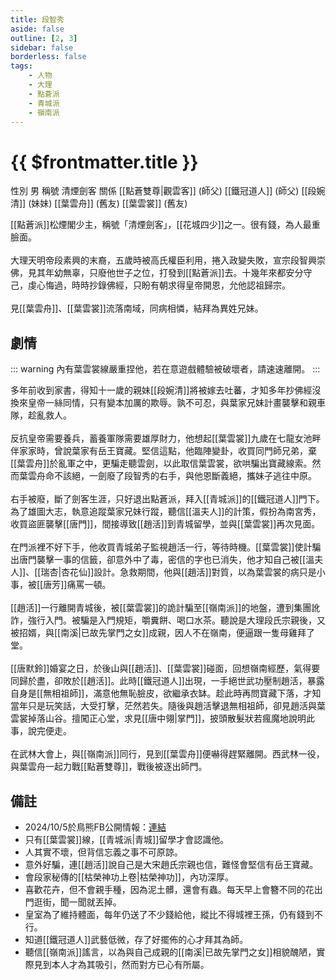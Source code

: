 ```yaml
---
title: 段智秀
aside: false
outline: [2, 3]
sidebar: false
borderless: false
tags:
    - 人物
    - 大理
    - 點蒼派
    - 青城派
    - 嶺南派
---
```


# {{ $frontmatter.title }}

<ChTabs position="bottom">
	<ChTab title="段智秀">
		<Ch src='/images/characters/special833/normal.webp' position='right'/>
		<ChName nameZh='段智秀' nameEn='Duan Zhixiu' position='right' />
		<ChTable>
			<ChTr>
				<ChTd isTitle=true>
					性別
				</ChTd>
				<ChTd>
					男
				</ChTd>
			</ChTr>
			<ChTr>
				<ChTd isTitle=true>
					稱號
				</ChTd>
				<ChTd>
					清煙劍客
				</ChTd>
			</ChTr>
			<ChTr>
				<ChTd isTitle=true position='center'>
					關係
				</ChTd>
			</ChTr>
			<ChTr>
				<ChTd position='center'>
					[[點蒼雙尊|觀雲客]] (師父)
				</ChTd>
			</ChTr>
			<ChTr>
				<ChTd position='center'>
					[[鐵冠道人]] (師父)
				</ChTd>
			</ChTr>
			<ChTr>
				<ChTd position='center'>
					[[段婉清]] (妹妹)
				</ChTd>
			</ChTr>
			<ChTr>
				<ChTd position='center'>
					[[葉雲舟]] (舊友)
				</ChTd>
			</ChTr>
			<ChTr>
				<ChTd position='center'>
					[[葉雲裳]] (舊友)
				</ChTd>
			</ChTr>
		</ChTable>
	</ChTab>
</ChTabs>
<br>

[[點蒼派]]松煙閣少主，稱號「清煙劍客」，[[花城四少]]之一。很有錢，為人最重臉面。
<br><br>
大理天明帝段素興的末裔，五歲時被高氏權臣利用，捲入政變失敗，宣宗段智興崇佛，見其年幼無辜，只廢他世子之位，打發到[[點蒼派]]去。十幾年來都安分守己，虔心悔過，時時抄錄佛經，只盼有朝求得皇帝開恩，允他認祖歸宗。
<br><br>
見[[葉雲舟]]、[[葉雲裳]]流落南域，同病相憐，結拜為異姓兄妹。

## 劇情

::: warning
內有葉雲裳線嚴重捏他，若在意遊戲體驗被破壞者，請速速離開。
:::

多年前收到家書，得知十一歲的親妹[[段婉清]]將被嫁去吐蕃，才知多年抄佛經沒換來皇帝一絲同情，只有變本加厲的欺辱。孰不可忍，與葉家兄妹計畫襲擊和親車隊，趁亂救人。
<br><br>
反抗皇帝需要養兵，蓄養軍隊需要雄厚財力，他想起[[葉雲裳]]九歲在七龍女池畔伴家家時，曾說葉家有岳王寶藏。堅信這點，他臨陣變卦，收買同門師兄弟，棄[[葉雲舟]]於亂軍之中，更騙走聽雲劍，以此取信葉雲裳，欲哄騙出寶藏線索。然而葉雲舟命不該絕，一劍廢了段智秀的右手，與他恩斷義絕，攜妹子逃往中原。
<br><br>
右手被廢，斷了劍客生涯，只好退出點蒼派，拜入[[青城派]]的[[鐵冠道人]]門下。為了雄圖大志，執意追蹤葉家兄妹行蹤，聽信[[溫夫人]]的計策，假扮為南宮秀，收買盜匪襲擊[[唐門]]，間接導致[[趙活]]到青城留學，並與[[葉雲裳]]再次見面。
<br><br>
在門派裡不好下手，他收買青城弟子監視趙活一行，等待時機。[[葉雲裳]]使計騙出唐門襲擊一事的信籤，卻意外中了毒，密信的字也已消失，他才知自己被[[溫夫人]]、[[瑞杏|杏花仙]]設計。急救期間，他與[[趙活]]對質，以為葉雲裳的病只是小事，被[[唐芳]]痛罵一頓。
<br><br>
[[趙活]]一行離開青城後，被[[葉雲裳]]的詭計騙至[[嶺南派]]的地盤，遭到集團訛詐，強行入門。被騙是入門規矩，嚼糞餅、喝口水茶。聽說是大理段氏宗親後，又被招婿，與[[南溪|已故先掌門之女]]成親，因人不在嶺南，便逼跟一隻母雞拜了堂。
<br><br>
[[唐默鈴]]婚宴之日，於後山與[[趙活]]、[[葉雲裳]]碰面，回想嶺南經歷，氣得要同歸於盡，卻敗於[[趙活]]。此時[[鐵冠道人]]出現，一手絕世武功壓制趙活，暴露自身是[[無相祖師]]，滿意他無恥臉皮，欲繼承衣缽。趁此時再問寶藏下落，才知當年只是玩笑話，大受打擊，茫然若失。隨後與趙活擊退無相祖師，卻見趙活與葉雲裳掉落山谷。擅闖正心堂，求見[[唐中翎|掌門]]，披頭散髮狀若瘋魔地說明此事，說完便走。
<br><br>
在武林大會上，與[[嶺南派]]同行，見到[[葉雲舟]]便嚇得趕緊離開。西武林一役，與葉雲舟一起力戰[[點蒼雙尊]]，戰後被逐出師門。

## 備註

- 2024/10/5於鳥熊FB公開情報：[連結](https://www.facebook.com/100076301525150/posts/554404723779574)
- 只有[[葉雲裳]]線，[[青城派|青城]]留學才會認識他。
- 人其實不壞，但背信忘義之事不可原諒。
- 意外好騙，連[[趙活]]說自己是大宋趙氏宗親也信，難怪會堅信有岳王寶藏。
- 會段家秘傳的[[枯榮神功上卷|枯榮神功]]，內功深厚。
- 喜歡花卉，但不會親手種，因為泥土髒，還會有蟲。每天早上會簪不同的花出門逛街，聞一聞就丟掉。
- 皇室為了維持體面，每年仍送了不少錢給他，縱比不得城裡王孫，仍有錢到不行。
- 知道[[鐵冠道人]]武藝低微，存了好擺佈的心才拜其為師。
- 聽信[[嶺南派]]謠言，以為與自己成親的[[南溪|已故先掌門之女]]相貌醜陋，實際見到本人才為其吸引，然而對方已心有所屬。
